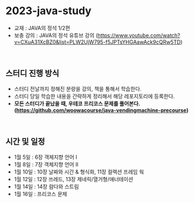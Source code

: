 # 2023-java-study

- 교재 : JAVA의 정석 1/2편
- 보충 강의 : JAVA의 정석 유튜브 강의 (https://www.youtube.com/watch?v=CXuA31XcBZ0&list=PLW2UjW795-f5JPTsYHGAawAck9cQRw5TD)

<br>

## 스터디 진행 방식

- 스터디 전날까지 정해진 분량을 강의, 책을 통해서 학습한다.
- 스터디 당일 학습한 내용을 간략하게 정리해서 해당 레포지토리에 등록한다.
- **모든 스터디가 끝났을 때, 우테코 프리코스 문제를 풀어본다. (https://github.com/woowacourse/java-vendingmachine-precourse)**

<br>

## 시간 및 일정

- 1월 5일 : 6장 객체지향 언어 I
- 1월 8일 : 7장 객체지향 언어 Ⅱ
- 1월 10일 : 10장 날짜와 시간 & 형식화, 11장 컬렉션 프레임 웍
- 1월 12일 : 12장 쓰레드, 13장 제네릭/열거형/애너테이션
- 1월 14일 : 14장 람다와 스트림
- 1월 16일 : 프리코스 문제
